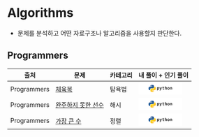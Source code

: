 # Algorithms

* 문제를 분석하고 어떤 자료구조나 알고리즘을 사용할지 판단한다.

## Programmers
| 출처 | 문제 | 카테고리 | 내 풀이 + 인기 풀이 |  
| ------------- | ------------- | ------------- | ------------- |
| Programmers | [체육복](https://programmers.co.kr/learn/courses/30/lessons/42862) | 탐욕법 | [![](images/python_logo.png?raw=true)](Programmers/Gymcloth_Greedy.py) |
| Programmers | [완주하지 못한 선수](https://programmers.co.kr/learn/courses/30/lessons/42576) | 해시 | [![](images/python_logo.png?raw=true)](Programmers/Marathon_Hash.py) |
| Programmers | [가장 큰 수](https://programmers.co.kr/learn/courses/30/lessons/42746) | 정렬 | [![](images/python_logo.png?raw=true)](Programmers/MaximumNumber_Sort.py) |
